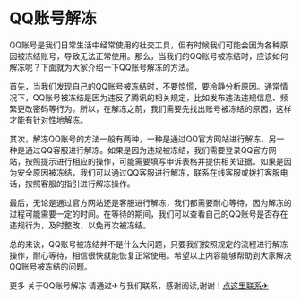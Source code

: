 # QQ账号解冻

QQ账号是我们日常生活中经常使用的社交工具，但有时候我们可能会因为各种原因被冻结账号，导致无法正常使用。那么，当我们的QQ账号被冻结时，应该如何解冻呢？下面就为大家介绍一下QQ账号解冻的方法。

首先，当我们发现自己的QQ账号被冻结时，不要惊慌，要冷静分析原因。通常情况下，QQ账号被冻结是因为违反了腾讯的相关规定，比如发布违法违规信息、频繁更改密码等行为。所以，在解冻之前，我们需要先找出账号被冻结的原因，这样才能有针对性地解冻。

其次，解冻QQ账号的方法一般有两种，一种是通过QQ官方网站进行解冻，另一种是通过QQ客服进行解冻。如果是因为违规被冻结，我们需要登录QQ官方网站，按照提示进行相应的操作，可能需要填写申诉表格并提供相关证据。如果是因为安全原因被冻结，我们可以通过QQ客服进行解冻，联系在线客服或拨打客服电话，按照客服的指引进行解冻操作。

最后，无论是通过官方网站还是客服进行解冻，我们都需要耐心等待，因为解冻的过程可能需要一定的时间。在等待的期间，我们可以查看自己的QQ账号是否存在违规行为，及时整改，以免再次被冻结。

总的来说，QQ账号被冻结并不是什么大问题，只要我们按照规定的流程进行解冻操作，耐心等待，相信很快就能恢复正常使用。希望以上内容能够帮助到大家解决QQ账号被冻结的问题。

更多 关于QQ账号解冻 请通过✈与我们联系，感谢阅读,谢谢！[点这里联系✈](https://ws.k02.cc)